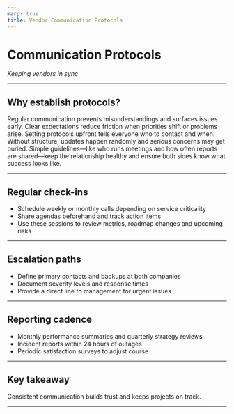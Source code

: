 ```yaml
---
marp: true
title: Vendor Communication Protocols
---
```


# Communication Protocols
*Keeping vendors in sync*

---

## Why establish protocols?

Regular communication prevents misunderstandings and surfaces issues early. Clear expectations reduce friction when priorities shift or problems arise. Setting protocols upfront tells everyone who to contact and when. Without structure, updates happen randomly and serious concerns may get buried. Simple guidelines—like who runs meetings and how often reports are shared—keep the relationship healthy and ensure both sides know what success looks like.

---

## Regular check-ins

- Schedule weekly or monthly calls depending on service criticality
- Share agendas beforehand and track action items
- Use these sessions to review metrics, roadmap changes and upcoming risks

---

## Escalation paths

- Define primary contacts and backups at both companies
- Document severity levels and response times
- Provide a direct line to management for urgent issues

---

## Reporting cadence

- Monthly performance summaries and quarterly strategy reviews
- Incident reports within 24 hours of outages
- Periodic satisfaction surveys to adjust course

---

## Key takeaway

Consistent communication builds trust and keeps projects on track.

---
